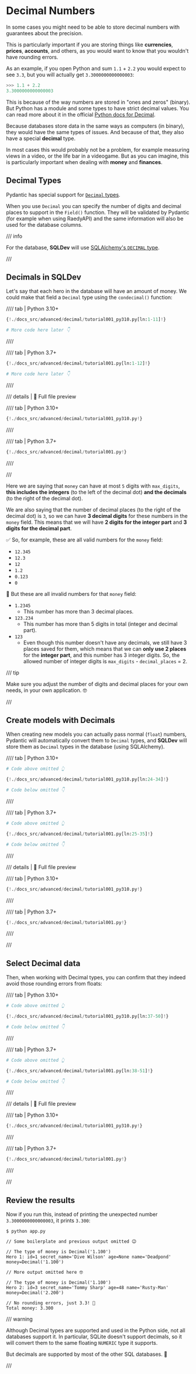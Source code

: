 # Decimal Numbers

In some cases you might need to be able to store decimal numbers with guarantees about the precision.

This is particularly important if you are storing things like **currencies**, **prices**, **accounts**, and others, as you would want to know that you wouldn't have rounding errors.

As an example, if you open Python and sum `1.1` + `2.2` you would expect to see `3.3`, but you will actually get `3.3000000000000003`:

```Python
>>> 1.1 + 2.2
3.3000000000000003
```

This is because of the way numbers are stored in "ones and zeros" (binary). But Python has a module and some types to have strict decimal values. You can read more about it in the official <a href="https://docs.python.org/3/library/decimal.html" class="external-link" target="_blank">Python docs for Decimal</a>.

Because databases store data in the same ways as computers (in binary), they would have the same types of issues. And because of that, they also have a special **decimal** type.

In most cases this would probably not be a problem, for example measuring views in a video, or the life bar in a videogame. But as you can imagine, this is particularly important when dealing with **money** and **finances**.

## Decimal Types

Pydantic has special support for <a href="https://docs.pydantic.dev/latest/api/standard_library_types/#decimaldecimal" class="external-link" target="_blank">`Decimal` types</a>.

When you use `Decimal` you can specify the number of digits and decimal places to support in the `Field()` function. They will be validated by Pydantic (for example when using RaedyAPI) and the same information will also be used for the database columns.

/// info

For the database, **SQLDev** will use <a href="https://docs.sqlalchemy.org/en/20/core/type_basics.html#sqlalchemy.types.DECIMAL" class="external-link" target="_blank">SQLAlchemy's `DECIMAL` type</a>.

///

## Decimals in SQLDev

Let's say that each hero in the database will have an amount of money. We could make that field a `Decimal` type using the `condecimal()` function:

//// tab | Python 3.10+

```python hl_lines="11"
{!./docs_src/advanced/decimal/tutorial001_py310.py[ln:1-11]!}

# More code here later 👇
```

////

//// tab | Python 3.7+

```python hl_lines="12"
{!./docs_src/advanced/decimal/tutorial001.py[ln:1-12]!}

# More code here later 👇
```

////

/// details | 👀 Full file preview

//// tab | Python 3.10+

```Python
{!./docs_src/advanced/decimal/tutorial001_py310.py!}
```

////

//// tab | Python 3.7+

```Python
{!./docs_src/advanced/decimal/tutorial001.py!}
```

////

///

Here we are saying that `money` can have at most `5` digits with `max_digits`, **this includes the integers** (to the left of the decimal dot) **and the decimals** (to the right of the decimal dot).

We are also saying that the number of decimal places (to the right of the decimal dot) is `3`, so we can have **3 decimal digits** for these numbers in the `money` field. This means that we will have **2 digits for the integer part** and **3 digits for the decimal part**.

✅ So, for example, these are all valid numbers for the `money` field:

* `12.345`
* `12.3`
* `12`
* `1.2`
* `0.123`
* `0`

🚫 But these are all invalid numbers for that `money` field:

* `1.2345`
  * This number has more than 3 decimal places.
* `123.234`
  * This number has more than 5 digits in total (integer and decimal part).
* `123`
  * Even though this number doesn't have any decimals, we still have 3 places saved for them, which means that we can **only use 2 places** for the **integer part**, and this number has 3 integer digits. So, the allowed number of integer digits is `max_digits` - `decimal_places` = 2.

/// tip

Make sure you adjust the number of digits and decimal places for your own needs, in your own application. 🤓

///

## Create models with Decimals

When creating new models you can actually pass normal (`float`) numbers, Pydantic will automatically convert them to `Decimal` types, and **SQLDev** will store them as `Decimal` types in the database (using SQLAlchemy).

//// tab | Python 3.10+

```Python hl_lines="4-6"
# Code above omitted 👆

{!./docs_src/advanced/decimal/tutorial001_py310.py[ln:24-34]!}

# Code below omitted 👇
```

////

//// tab | Python 3.7+

```Python hl_lines="4-6"
# Code above omitted 👆

{!./docs_src/advanced/decimal/tutorial001.py[ln:25-35]!}

# Code below omitted 👇
```

////

/// details | 👀 Full file preview

//// tab | Python 3.10+

```Python
{!./docs_src/advanced/decimal/tutorial001_py310.py!}
```

////

//// tab | Python 3.7+

```Python
{!./docs_src/advanced/decimal/tutorial001.py!}
```

////

///

## Select Decimal data

Then, when working with Decimal types, you can confirm that they indeed avoid those rounding errors from floats:

//// tab | Python 3.10+

```Python hl_lines="15-16"
# Code above omitted 👆

{!./docs_src/advanced/decimal/tutorial001_py310.py[ln:37-50]!}

# Code below omitted 👇
```

////

//// tab | Python 3.7+

```Python hl_lines="15-16"
# Code above omitted 👆

{!./docs_src/advanced/decimal/tutorial001.py[ln:38-51]!}

# Code below omitted 👇
```

////

/// details | 👀 Full file preview

//// tab | Python 3.10+

```Python
{!./docs_src/advanced/decimal/tutorial001_py310.py!}
```

////

//// tab | Python 3.7+

```Python
{!./docs_src/advanced/decimal/tutorial001.py!}
```

////

///

## Review the results

Now if you run this, instead of printing the unexpected number `3.3000000000000003`, it prints `3.300`:

<div class="termy">

```console
$ python app.py

// Some boilerplate and previous output omitted 😉

// The type of money is Decimal('1.100')
Hero 1: id=1 secret_name='Dive Wilson' age=None name='Deadpond' money=Decimal('1.100')

// More output omitted here 🤓

// The type of money is Decimal('1.100')
Hero 2: id=3 secret_name='Tommy Sharp' age=48 name='Rusty-Man' money=Decimal('2.200')

// No rounding errors, just 3.3! 🎉
Total money: 3.300
```

</div>

/// warning

Although Decimal types are supported and used in the Python side, not all databases support it. In particular, SQLite doesn't support decimals, so it will convert them to the same floating `NUMERIC` type it supports.

But decimals are supported by most of the other SQL databases. 🎉

///
